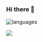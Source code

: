 ### Hi there 👋

![languages](https://img.shields.io/badge/-ReactJs-61DAFB?logo=react&logoColor=white&style=flat)

<img src="https://img.shields.io/badge/JavaScript-F7DF1E?style=flat-square&logo=JavaScript&logoColor=black"/></a>

<!--
**cue28/cue28** is a ✨ _special_ ✨ repository because its `README.md` (this file) appears on your GitHub profile.

Here are some ideas to get you started:

- 🔭 I’m currently working on ...
- 🌱 I’m currently learning ...
- 👯 I’m looking to collaborate on ...
- 🤔 I’m looking for help with ...
- 💬 Ask me about ...
- 📫 How to reach me: ...
- 😄 Pronouns: ...
- ⚡ Fun fact: ...
-->
